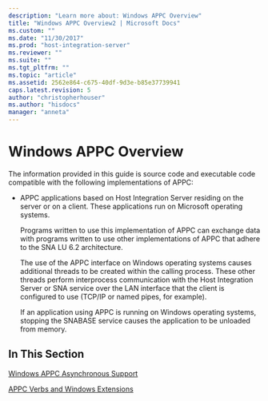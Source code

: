 ```yaml
---
description: "Learn more about: Windows APPC Overview"
title: "Windows APPC Overview2 | Microsoft Docs"
ms.custom: ""
ms.date: "11/30/2017"
ms.prod: "host-integration-server"
ms.reviewer: ""
ms.suite: ""
ms.tgt_pltfrm: ""
ms.topic: "article"
ms.assetid: 2562e864-c675-40df-9d3e-b85e37739941
caps.latest.revision: 5
author: "christopherhouser"
ms.author: "hisdocs"
manager: "anneta"
---
```

# Windows APPC Overview
The information provided in this guide is source code and executable code compatible with the following implementations of APPC:  
  
- APPC applications based on Host Integration Server residing on the server or on a client. These applications run on Microsoft operating systems.  
  
  Programs written to use this implementation of APPC can exchange data with programs written to use other implementations of APPC that adhere to the SNA LU 6.2 architecture.  
  
  The use of the APPC interface on Windows operating systems causes additional threads to be created within the calling process. These other threads perform interprocess communication with the Host Integration Server or SNA service over the LAN interface that the client is configured to use (TCP/IP or named pipes, for example).  
  
  If an application using APPC is running on Windows operating systems, stopping the SNABASE service causes the application to be unloaded from memory.  
  
## In This Section  
 [Windows APPC Asynchronous Support](../core/windows-appc-asynchronous-support2.md)  
  
 [APPC Verbs and Windows Extensions](../core/appc-verbs-and-windows-extensions1.md)

